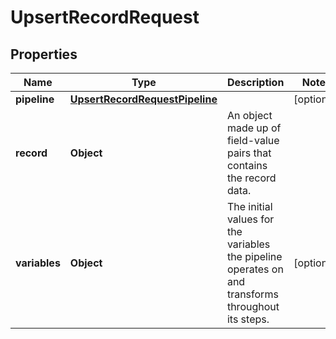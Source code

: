 

# UpsertRecordRequest

## Properties

Name | Type | Description | Notes
------------ | ------------- | ------------- | -------------
**pipeline** | [**UpsertRecordRequestPipeline**](UpsertRecordRequestPipeline.md) |  |  [optional]
**record** | **Object** | An object made up of field-value pairs that contains the record data. | 
**variables** | **Object** | The initial values for the variables the pipeline operates on and transforms throughout its steps. |  [optional]



